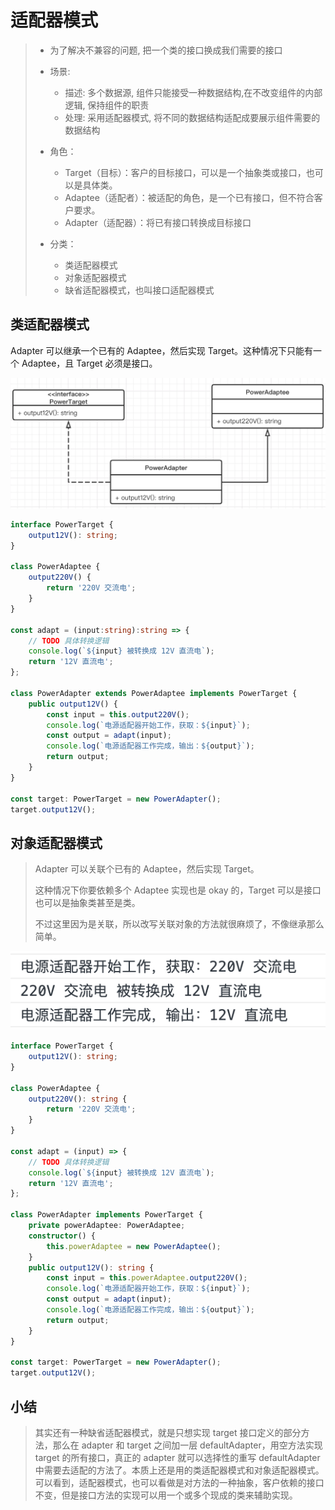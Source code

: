 # 适配器模式

> - 为了解决不兼容的问题, 把一个类的接口换成我们需要的接口
> - 场景:
>   - 描述: 多个数据源, 组件只能接受一种数据结构,在不改变组件的内部逻辑, 保持组件的职责
>   - 处理: 采用适配器模式, 将不同的数据结构适配成要展示组件需要的数据结构
> - 角色：
>
>   - Target（目标）：客户的目标接口，可以是一个抽象类或接口，也可以是具体类。
>   - Adaptee（适配者）：被适配的角色，是一个已有接口，但不符合客户要求。
>   - Adapter（适配器）：将已有接口转换成目标接口
>
> - 分类：
>   - 类适配器模式
>   - 对象适配器模式
>   - 缺省适配器模式，也叫接口适配器模式

## 类适配器模式

Adapter 可以继承一个已有的 Adaptee，然后实现 Target。这种情况下只能有一个 Adaptee，且 Target 必须是接口。

![image-20210724195222461](适配器模式.assets/image-20210724195222461.png)

```typescript
interface PowerTarget {
    output12V(): string;
}

class PowerAdaptee {
    output220V() {
        return '220V 交流电';
    }
}

const adapt = (input:string):string => {
    // TODO 具体转换逻辑
    console.log(`${input} 被转换成 12V 直流电`);
    return '12V 直流电';
};

class PowerAdapter extends PowerAdaptee implements PowerTarget {
    public output12V() {
        const input = this.output220V();
        console.log(`电源适配器开始工作，获取：${input}`);
        const output = adapt(input);
        console.log(`电源适配器工作完成，输出：${output}`);
        return output;
    }
}

const target: PowerTarget = new PowerAdapter();
target.output12V();
```

## 对象适配器模式

> Adapter 可以关联个已有的 Adaptee，然后实现 Target。
>
> 这种情况下你要依赖多个  Adaptee 实现也是 okay 的，Target 可以是接口也可以是抽象类甚至是类。
>
> 不过这里因为是关联，所以改写关联对象的方法就很麻烦了，不像继承那么简单。

![image-20210724195303712](适配器模式.assets/image-20210724195303712.png)

```typescript
interface PowerTarget {
    output12V(): string;
}

class PowerAdaptee {
    output220V(): string {
        return '220V 交流电';
    }
}

const adapt = (input) => {
    // TODO 具体转换逻辑
    console.log(`${input} 被转换成 12V 直流电`);
    return '12V 直流电';
};

class PowerAdapter implements PowerTarget {
    private powerAdaptee: PowerAdaptee;
    constructor() {
        this.powerAdaptee = new PowerAdaptee();
    }
    public output12V(): string {
        const input = this.powerAdaptee.output220V();
        console.log(`电源适配器开始工作，获取：${input}`);
        const output = adapt(input);
        console.log(`电源适配器工作完成，输出：${output}`);
        return output;
    }
}

const target: PowerTarget = new PowerAdapter();
target.output12V();
```

## 小结

> 其实还有一种缺省适配器模式，就是只想实现 target 接口定义的部分方法，那么在 adapter 和 target 之间加一层 defaultAdapter，用空方法实现 target 的所有接口，真正的 adapter 就可以选择性的重写 defaultAdapter 中需要去适配的方法了。本质上还是用的类适配器模式和对象适配器模式。 可以看到，适配器模式，也可以看做是对方法的一种抽象，客户依赖的接口不变，但是接口方法的实现可以用一个或多个现成的类来辅助实现。
